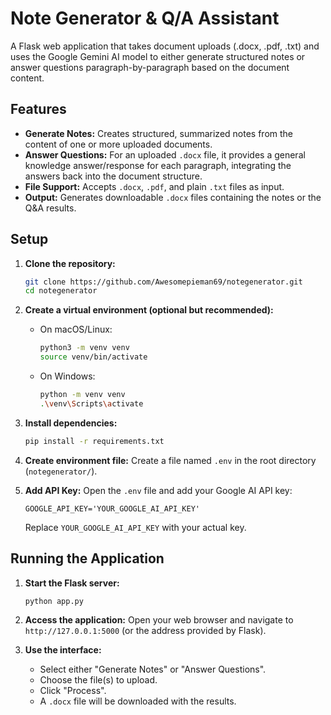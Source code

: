 # Note Generator & Q/A Assistant

A Flask web application that takes document uploads (.docx, .pdf, .txt) and uses the Google Gemini AI model to either generate structured notes or answer questions paragraph-by-paragraph based on the document content.

## Features

*   **Generate Notes:** Creates structured, summarized notes from the content of one or more uploaded documents.
*   **Answer Questions:** For an uploaded `.docx` file, it provides a general knowledge answer/response for each paragraph, integrating the answers back into the document structure.
*   **File Support:** Accepts `.docx`, `.pdf`, and plain `.txt` files as input.
*   **Output:** Generates downloadable `.docx` files containing the notes or the Q&A results.

## Setup

1.  **Clone the repository:**
    ```bash
    git clone https://github.com/Awesomepieman69/notegenerator.git
    cd notegenerator
    ```

2.  **Create a virtual environment (optional but recommended):**
    *   On macOS/Linux:
        ```bash
        python3 -m venv venv
        source venv/bin/activate
        ```
    *   On Windows:
        ```bash
        python -m venv venv
        .\venv\Scripts\activate
        ```

3.  **Install dependencies:**
    ```bash
    pip install -r requirements.txt
    ```

4.  **Create environment file:**
    Create a file named `.env` in the root directory (`notegenerator/`).

5.  **Add API Key:**
    Open the `.env` file and add your Google AI API key:
    ```
    GOOGLE_API_KEY='YOUR_GOOGLE_AI_API_KEY'
    ```
    Replace `YOUR_GOOGLE_AI_API_KEY` with your actual key.

## Running the Application

1.  **Start the Flask server:**
    ```bash
    python app.py
    ```

2.  **Access the application:**
    Open your web browser and navigate to `http://127.0.0.1:5000` (or the address provided by Flask).

3.  **Use the interface:**
    *   Select either "Generate Notes" or "Answer Questions".
    *   Choose the file(s) to upload.
    *   Click "Process".
    *   A `.docx` file will be downloaded with the results. 
